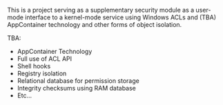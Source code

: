 This is a project serving as a supplementary security module as a user-mode interface to a kernel-mode service using Windows ACLs and (TBA) AppContainer technology and other forms of object isolation.

TBA:
- AppContainer Technology
- Full use of ACL API
- Shell hooks
- Registry isolation
- Relational database for permission storage
- Integrity checksums using RAM database
- Etc...
